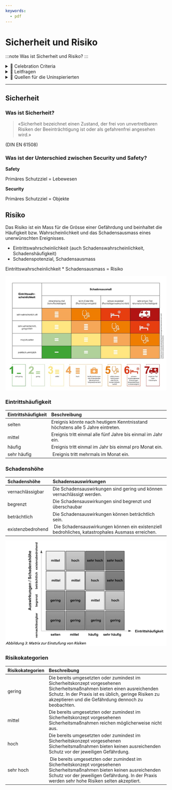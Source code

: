 ```yaml
---
keywords:
  - pdf
---
```

# Sicherheit und Risiko
:::note
Was ist Sicherheit und Risiko?
:::

<details>
  <summary> 🎉 Celebration Criteria</summary>

Sie kennen die Unterschiede zwischen Security und Safety.

Sie kennen die Grundlagen vom Risikomanagement.

</details>

<details>
  <summary> 🤔 Leitfragen </summary>

- Was ist Security?
- Was ist Safety?
- Was ist der Unterschiede zwischen Security und Safety?
- Was ist Risiko?
- Wie kann es erhoben werden?
- Wie kann es gewichtet werden ?
- Wie kann man es minderen?
- Wann ist es akzetable?
-...

</details>

<details>
  <summary> 🤫 Quellen für die Uninspierierten</summary>

- [**Sichere Industrie:** Safety vs. Security...](https://www.sichere-industrie.de/safety-security-unterschied-erklaert-kombination-ziele-industrial-security/)

- [**CH Admin:** Risikomanagement](https://www.kmu.admin.ch/kmu/de/home/praktisches-wissen/finanzielles/risikomanagement.html)

- [**CH Admin:** Risikoidentifikation und Risikobewertung](https://www.kmu.admin.ch/kmu/de/home/praktisches-wissen/finanzielles/risikomanagement/wie-fuehrt-man-ein-risikomanagementsystem-ein/risikoidentifikation-und-risikobewertung.html)

</details>

___
## Sicherheit

### Was ist Sicherheit?

> «Sicherheit bezeichnet einen Zustand, der frei von  unvertretbaren Risiken der Beeinträchtigung ist oder als gefahrenfrei angesehen wird.»

(DIN EN 61508)

### Was ist der Unterschied zwischen Security und Safety?

**Safety**

Primäres Schutzziel =  Lebewesen

**Security**

Primäres Schutzziel =  Objekte


## Risiko
Das Risiko ist ein Mass für die Grösse einer Gefährdung und beinhaltet die Häufigkeit bzw. Wahrscheinlichkeit und das Schadensausmass eines unerwünschten Ereignisses.

- Eintrittswahrscheinlichkeit (auch Schadenswahrscheinlichkeit, Schadenshäufigkeit)
- Schadenspotenzial, Schadensausmass

Eintrittswahrscheinlichkeit * Schadensausmass = Risiko


[![Risiko](../img/arbeitsplatz-risikomatrix-nohl-schadensausmass-eintrittwahrscheinlichkeit.jpg)](https://www.uvex-safety.com/blog/de/risikomatrix-nach-nohl-so-ermitteln-sie-in-7-schritten-wie-gefaehrlich-ein-job-wirklich-ist/)

### Eintrittshäufigkeit

| Eintrittshäufigkeit | Beschreibung                     |
| :------------- | :-------------------------------------------- |
| selten | Ereignis könnte nach heutigem Kenntnisstand höchstens alle 5 Jahre eintreten. |
| mittel | Ereignis tritt einmal alle fünf Jahre bis einmal im Jahr ein. |
| häufig | Ereignis tritt einmal im Jahr bis einmal pro Monat ein. |
| sehr häufig | Ereignis tritt mehrmals im Monat ein. |

### Schadenshöhe

| Schadenshöhe | Schadensauswirkungen                     |
| :------------- | :-------------------------------------------- |
| vernachlässigbar | Die Schadensauswirkungen sind gering und können vernachlässigt werden.  |
| begrenzt | Die Schadensauswirkungen sind begrenzt und überschaubar |
| beträchtlich | Die Schadensauswirkungen können beträchtlich sein.  |
| existenzbedrohend | Die Schadensauswirkungen können ein existenziell bedrohliches, katastrophales Ausmass erreichen.  |

[![Risiko nach BSI](../img/Risikobewertungnachbsi.jpg)](https://www.bsi.bund.de/SharedDocs/Downloads/DE/BSI/Grundschutz/BSI_Standards/standard_200_3.pdf?__blob=publicationFile&v=2)

### Risikokategorien
| Risikokategorien | Beschreibung                     |
| :------------- | :-------------------------------------------- |
| gering  | Die bereits umgesetzten oder zumindest im Sicherheitskonzept vorgesehenen Sicherheitsmaßnahmen bieten einen ausreichenden Schutz. In der Praxis ist es üblich, geringe Risiken zu akzeptieren und die Gefährdung dennoch zu beobachten.   |
| mittel  | Die bereits umgesetzten oder zumindest im Sicherheitskonzept vorgesehenen Sicherheitsmaßnahmen reichen möglicherweise nicht aus.  |
| hoch  | Die bereits umgesetzten oder zumindest im Sicherheitskonzept vorgesehenen Sicherheitsmaßnahmen bieten keinen ausreichenden Schutz vor der jeweiligen Gefährdung.   |
| sehr hoch | Die bereits umgesetzten oder zumindest im Sicherheitskonzept vorgesehenen Sicherheitsmaßnahmen bieten keinen ausreichenden Schutz vor der jeweiligen Gefährdung. In der Praxis werden sehr hohe Risiken selten akzeptiert.   |

